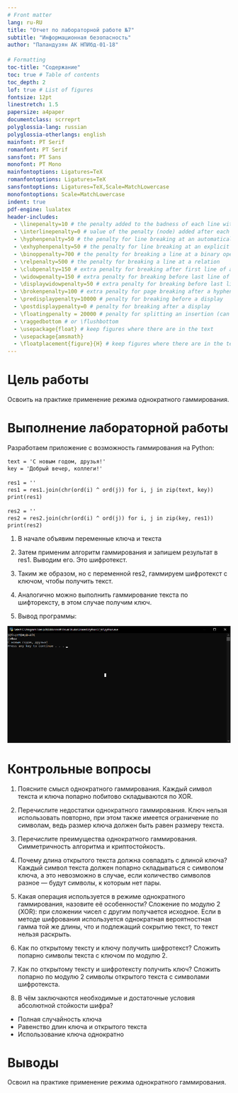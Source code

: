 ```yaml
---
# Front matter
lang: ru-RU
title: "Отчет по лабораторной работе №7"
subtitle: "Информационная безопасность"
author: "Паландузян АК НПИбд-01-18"

# Formatting
toc-title: "Содержание"
toc: true # Table of contents
toc_depth: 2
lof: true # List of figures
fontsize: 12pt
linestretch: 1.5
papersize: a4paper
documentclass: scrreprt
polyglossia-lang: russian
polyglossia-otherlangs: english
mainfont: PT Serif
romanfont: PT Serif
sansfont: PT Sans
monofont: PT Mono
mainfontoptions: Ligatures=TeX
romanfontoptions: Ligatures=TeX
sansfontoptions: Ligatures=TeX,Scale=MatchLowercase
monofontoptions: Scale=MatchLowercase
indent: true
pdf-engine: lualatex
header-includes:
  - \linepenalty=10 # the penalty added to the badness of each line within a paragraph (no associated penalty node) Increasing the υalue makes tex try to haυe fewer lines in the paragraph.
  - \interlinepenalty=0 # υalue of the penalty (node) added after each line of a paragraph.
  - \hyphenpenalty=50 # the penalty for line breaking at an automatically inserted hyphen
  - \exhyphenpenalty=50 # the penalty for line breaking at an explicit hyphen
  - \binoppenalty=700 # the penalty for breaking a line at a binary operator
  - \relpenalty=500 # the penalty for breaking a line at a relation
  - \clubpenalty=150 # extra penalty for breaking after first line of a paragraph
  - \widowpenalty=150 # extra penalty for breaking before last line of a paragraph
  - \displaywidowpenalty=50 # extra penalty for breaking before last line before a display math
  - \brokenpenalty=100 # extra penalty for page breaking after a hyphenated line
  - \predisplaypenalty=10000 # penalty for breaking before a display
  - \postdisplaypenalty=0 # penalty for breaking after a display
  - \floatingpenalty = 20000 # penalty for splitting an insertion (can only be split footnote in standard LaTeX)
  - \raggedbottom # or \flushbottom
  - \usepackage{float} # keep figures where there are in the text
  - \usepackage{amsmath}
  - \floatplacement{figure}{H} # keep figures where there are in the text
---
```


# Цель работы

Освоить на практике применение режима однократного гаммирования.

# Выполнение лабораторной работы

Разработаем приложение с возможность гаммирования на Python:

```
text = 'С новым годом, друзья!'
key = 'Добрый вечер, коллеги!'

res1 = ''
res1 = res1.join(chr(ord(i) ^ ord(j)) for i, j in zip(text, key))
print(res1)

res2 = ''
res2 = res2.join(chr(ord(i) ^ ord(j)) for i, j in zip(key, res1))
print(res2)
```
1. В начале объявим переменные ключа и текста

2. Затем применим алгоритм гаммирования и запишем результат в res1. Выводим его. Это шифротекст.

3. Таким же образом, но с переменной res2, гаммируем шифротекст с ключом, чтобы получить текст.

4. Аналогично можно выполнить гаммирование текста по шифторексту, в этом случае получим ключ.

5. Вывод программы:

![Вывод](img/1.png)

# Контрольные вопросы

1. Поясните смысл однократного гаммирования.
Каждый символ текста и ключа попарно побитово складываются по XOR.

2. Перечислите недостатки однократного гаммирования.
Ключ нельзя использовать повторно, при этом также имеется ограничение по символам, ведь размер ключа должен быть равен размеру текста.

3. Перечислите преимущества однократного гаммирования.
Симметричность алгоритма и криптостойкость. 

4. Почему длина открытого текста должна совпадать с длиной ключа?
Каждый символ текста должен попарно складываться с символом ключа, а это невозможно в случае, если количество символов разное — будут символы, к которым нет пары.

5. Какая операция используется в режиме однократного гаммирования, назовите её особенности?
Сложение по модулю 2 (XOR): при сложении чисел с другим получается исходное. Если в методе шифрования используется однократная вероятностная гамма той же длины, что и подлежащий сокрытию текст, то текст нельзя раскрыть.

6. Как по открытому тексту и ключу получить шифротекст?
Сложить попарно символы текста с ключом по модулю 2.

7. Как по открытому тексту и шифротексту получить ключ?
Сложить попарно по модулю 2 символы открытого текста с символами шифротекста.

8. В чём заключаются необходимые и достаточные условия абсолютной стойкости шифра?
- Полная случайность ключа
- Равенство длин ключа и открытого текста
- Использование ключа однократно



# Выводы

Освоил на практике применение режима однократного гаммирования.